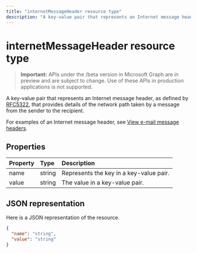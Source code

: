 ```yaml
---
title: "internetMessageHeader resource type"
description: "A key-value pair that represents an Internet message header, as defined by RFC5322, that provides "
---
```


# internetMessageHeader resource type

> **Important:** APIs under the /beta version in Microsoft Graph are in preview and are subject to change. Use of these APIs in production applications is not supported.

A key-value pair that represents an Internet message header, as defined by [RFC5322](https://www.ietf.org/rfc/rfc5322.txt), that provides 
details of the network path taken by a message from the sender to the recipient. 

For examples of an Internet message header, see 
[View e-mail message headers](https://support.office.com/en-us/article/View-e-mail-message-headers-CD039382-DC6E-4264-AC74-C048563D212C#bm4).


## Properties
| Property	   | Type	|Description|
|:---------------|:--------|:----------|
|name|string|Represents the key in a key-value pair.|
|value|string|The value in a key-value pair.|

## JSON representation

Here is a JSON representation of the resource.

<!-- {
  "blockType": "resource",
  "optionalProperties": [

  ],
  "@odata.type": "microsoft.graph.internetMessageHeader"
}-->

```json
{
  "name": "string",
  "value": "string"
}

```

<!-- uuid: 8fcb5dbc-d5aa-4681-8e31-b001d5168d79
2015-10-25 14:57:30 UTC -->
<!-- {
  "type": "#page.annotation",
  "description": "internetMessageHeader resource",
  "keywords": "",
  "section": "documentation",
  "tocPath": ""
}-->